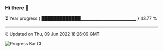 ### Hi there 👋

⏳ Year progress { █████████████▁▁▁▁▁▁▁▁▁▁▁▁▁▁▁▁▁ } 43.77 %

---

⏰ Updated on Thu, 09 Jun 2022 18:26:09 GMT

![Progress Bar CI](https://github.com/ZhaoGui/ZhaoGui/workflows/Progress%20Bar%20CI/badge.svg)

